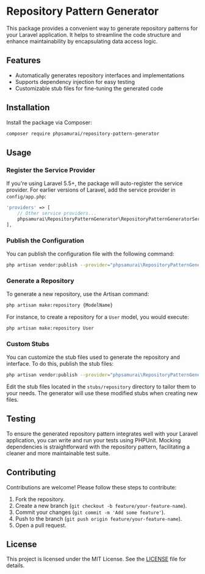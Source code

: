 # Repository Pattern Generator

This package provides a convenient way to generate repository patterns for your Laravel application. It helps to
streamline the code structure and enhance maintainability by encapsulating data access logic.

## Features

- Automatically generates repository interfaces and implementations
- Supports dependency injection for easy testing
- Customizable stub files for fine-tuning the generated code

## Installation

Install the package via Composer:

```sh
composer require phpsamurai/repository-pattern-generator
```

## Usage

### Register the Service Provider

If you're using Laravel 5.5+, the package will auto-register the service provider. For earlier versions of Laravel, add
the service provider in `config/app.php`:

```php
'providers' => [
    // Other service providers...
    phpsamurai\RepositoryPatternGenerator\RepositoryPatternGeneratorServiceProvider::class,
],
```

### Publish the Configuration

You can publish the configuration file with the following command:

```sh
php artisan vendor:publish --provider="phpsamurai\RepositoryPatternGenerator\RepositoryPatternGeneratorServiceProvider" --tag="config"
```

### Generate a Repository

To generate a new repository, use the Artisan command:

```sh
php artisan make:repository {ModelName}
```

For instance, to create a repository for a `User` model, you would execute:

```sh
php artisan make:repository User
```

### Custom Stubs

You can customize the stub files used to generate the repository and interface. To do this, publish the stub files:

```sh
php artisan vendor:publish --provider="phpsamurai\RepositoryPatternGenerator\RepositoryPatternGeneratorServiceProvider" --tag="stubs"
```

Edit the stub files located in the `stubs/repository` directory to tailor them to your needs. The generator will use
these modified stubs when creating new files.

## Testing

To ensure the generated repository pattern integrates well with your Laravel application, you can write and run your
tests using PHPUnit. Mocking dependencies is straightforward with the repository pattern, facilitating a cleaner and
more maintainable test suite.

## Contributing

Contributions are welcome! Please follow these steps to contribute:

1. Fork the repository.
2. Create a new branch (`git checkout -b feature/your-feature-name`).
3. Commit your changes (`git commit -m 'Add some feature'`).
4. Push to the branch (`git push origin feature/your-feature-name`).
5. Open a pull request.

## License

This project is licensed under the MIT License. See the [LICENSE](LICENSE.md) file for details.
